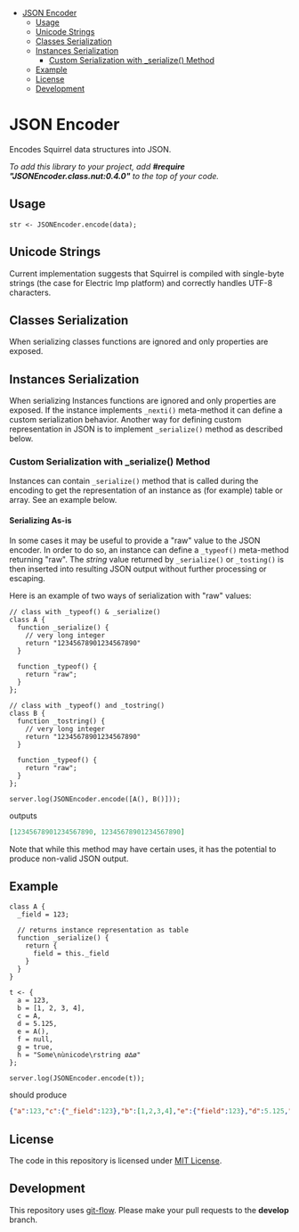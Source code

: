 <!-- START doctoc generated TOC please keep comment here to allow auto update -->
<!-- DON'T EDIT THIS SECTION, INSTEAD RE-RUN doctoc TO UPDATE -->


- [JSON Encoder](#json-encoder)
  - [Usage](#usage)
  - [Unicode Strings](#unicode-strings)
  - [Classes Serialization](#classes-serialization)
  - [Instances Serialization](#instances-serialization)
    - [Custom Serialization with \_serialize() Method](#custom-serialization-with-%5C_serialize-method)
  - [Example](#example)
  - [License](#license)
  - [Development](#development)

<!-- END doctoc generated TOC please keep comment here to allow auto update -->

# JSON Encoder

Encodes Squirrel data structures into JSON.

_To add this library to your project, add **#require "JSONEncoder.class.nut:0.4.0"** to the top of your code._

## Usage

```squirrel
str <- JSONEncoder.encode(data);
```

## Unicode Strings

Current implementation suggests that Squirrel is compiled with single-byte strings (the case for Electric Imp platform) and correctly handles UTF-8 characters.

## Classes Serialization

When serializing classes functions are ignored and only properties are exposed.

## Instances Serialization

When serializing Instances functions are ignored and only properties are exposed. If the instance implements `_nexti()` meta-method it can define a custom serialization behavior. Another way for defining custom representation in JSON is to implement `_serialize()` method as described below.

### Custom Serialization with \_serialize() Method

Instances can contain `_serialize()` method that is called during the encoding to get the representation of an instance as (for example) table or array. See an example below.

#### Serializing As-is

In some cases it may be useful to provide a "raw" value to the JSON encoder. In order to do so, an instance can define a `_typeof()` meta-method returning "raw". The *string* value returned by `_serialize()` or `_tosting()` is then inserted into resulting JSON output without further processing or escaping.

Here is an example of two ways of serialization with "raw" values:

```squirrel
// class with _typeof() & _serialize()
class A {
  function _serialize() {
    // very long integer
    return "12345678901234567890"
  }

  function _typeof() {
    return "raw";
  }
};

// class with _typeof() and _tostring()
class B {
  function _tostring() {
    // very long integer
    return "12345678901234567890"
  }

  function _typeof() {
    return "raw";
  }
};

server.log(JSONEncoder.encode([A(), B()]));
```

outputs

```json
[12345678901234567890, 12345678901234567890]
```

Note that while this method may have certain uses, it has the potential to produce non-valid JSON output.

## Example

```squirrel
class A {
  _field = 123;

  // returns instance representation as table
  function _serialize() {
    return {
      field = this._field
    }
  }
}

t <- {
  a = 123,
  b = [1, 2, 3, 4],
  c = A,
  d = 5.125,
  e = A(),
  f = null,
  g = true,
  h = "Some\nùnicode\rstring ø∆ø"
};

server.log(JSONEncoder.encode(t));
```

should produce

```json
{"a":123,"c":{"_field":123},"b":[1,2,3,4],"e":{"field":123},"d":5.125,"g":true,"f":null,"h":"Some\nùnicode\rstring ø∆ø"}
```

## License

The code in this repository is licensed under [MIT License](https://github.com/electricimp/serializer/tree/master/LICENSE).

## Development

This repository uses [git-flow](http://jeffkreeftmeijer.com/2010/why-arent-you-using-git-flow/).
Please make your pull requests to the __develop__ branch.
